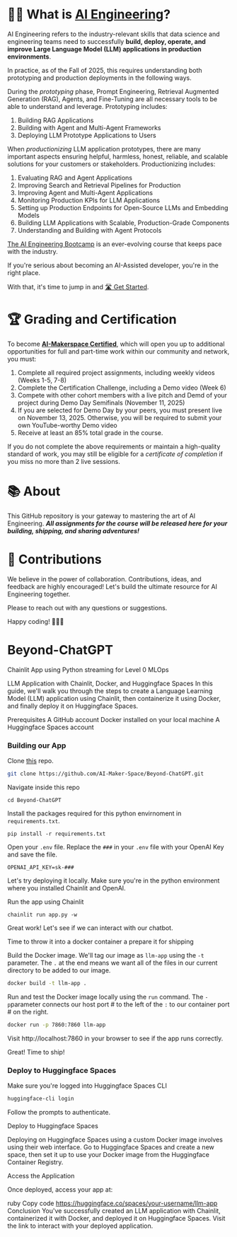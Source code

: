 # 🧑‍💻 What is [AI Engineering](https://maven.com/aimakerspace/ai-eng-bootcamp)?

AI Engineering refers to the industry-relevant skills that data science and engineering teams need to successfully **build, deploy, operate, and improve Large Language Model (LLM) applications in production environments**.  

In practice, as of the Fall of 2025, this requires understanding both prototyping and production deployments in the following ways.

During the *prototyping* phase, Prompt Engineering, Retrieval Augmented Generation (RAG), Agents, and Fine-Tuning are all necessary tools to be able to understand and leverage. Prototyping includes:
1. Building RAG Applications
2. Building with Agent and Multi-Agent Frameworks
3. Deploying LLM Prototype Applications to Users

When *productionizing* LLM application prototypes, there are many important aspects ensuring helpful, harmless, honest, reliable, and scalable solutions for your customers or stakeholders. Productionizing includes:
1. Evaluating RAG and Agent Applications
2. Improving Search and Retrieval Pipelines for Production
3. Improving Agent and Multi-Agent Applications
4. Monitoring Production KPIs for LLM Applications
5. Setting up Production Endpoints for Open-Source LLMs and Embedding Models
6. Building LLM Applications with Scalable, Production-Grade Components
7. Understanding and Building with Agent Protocols

[The AI Engineering Bootcamp](https://aimakerspace.io/the-ai-engineering-bootcamp/) is an ever-evolving course that keeps pace with the industry.

If you're serious about becoming an AI-Assisted developer, you're in the right place.

With that, it's time to jump in and [🛣️ Get Started](https://www.notion.so/The-AI-Engineering-Bootcamp-Cohort-8-Home-Page-263cd547af3d80fc9986f25582348429?source=copy_link#263cd547af3d8115bfacfaba1915befa).


# 🏆 **Grading and Certification**

To become **[AI-Makerspace Certified](https://aimakerspace.io/certification/)**, which will open you up to additional opportunities for full and part-time work within our community and network, you must:

1. Complete all required project assignments, including weekly videos (Weeks 1-5, 7-8)
2. Complete the Certification Challenge, including a Demo video (Week 6)
3. Compete with other cohort members with a live pitch and Demd of your project during Demo Day Semifinals (November 11, 2025)
4. If you are selected for Demo Day by your peers, you must present live on November 13, 2025. Otherwise, you will be required to submit your own YouTube-worthy Demo video
5. Receive at least an 85% total grade in the course.

If you do not complete the above requirements or maintain a high-quality standard of work, you may still be eligible for a *certificate of completion* if you miss no more than 2 live sessions.

# 📚 About

This GitHub repository is your gateway to mastering the art of AI Engineering.  ***All assignments for the course will be released here for your building, shipping, and sharing adventures!***

# 🙏 Contributions

We believe in the power of collaboration. Contributions, ideas, and feedback are highly encouraged! Let's build the ultimate resource for AI Engineering together.

Please to reach out with any questions or suggestions. 

Happy coding! 🚀🚀🚀

# Beyond-ChatGPT
Chainlit App using Python streaming for Level 0 MLOps

LLM Application with Chainlit, Docker, and Huggingface Spaces
In this guide, we'll walk you through the steps to create a Language Learning Model (LLM) application using Chainlit, then containerize it using Docker, and finally deploy it on Huggingface Spaces.

Prerequisites
A GitHub account
Docker installed on your local machine
A Huggingface Spaces account


### Building our App
Clone [this](https://github.com/AI-Maker-Space/Beyond-ChatGPT/tree/main) repo.

``` bash
git clone https://github.com/AI-Maker-Space/Beyond-ChatGPT.git
```

Navigate inside this repo
```
cd Beyond-ChatGPT
```

Install the packages required for this python envirnoment in `requirements.txt`.
```
pip install -r requirements.txt
```

Open your `.env` file. Replace the `###` in your `.env` file with your OpenAI Key and save the file.
```
OPENAI_API_KEY=sk-###
```

Let's try deploying it locally. Make sure you're in the python environment where you installed Chainlit and OpenAI.

Run the app using Chainlit

```
chainlit run app.py -w
```

Great work! Let's see if we can interact with our chatbot.

Time to throw it into a docker container a prepare it for shipping

Build the Docker image. We'll tag our image as `llm-app` using the `-t` parameter. The `.` at the end means we want all of the files in our current directory to be added to our image.
``` bash
docker build -t llm-app .
```

Run and test the Docker image locally using the `run` command. The `-p`parameter connects our host port # to the left of the `:` to our container port # on the right.
``` bash
docker run -p 7860:7860 llm-app
```

Visit http://localhost:7860 in your browser to see if the app runs correctly.

Great! Time to ship!

### Deploy to Huggingface Spaces

Make sure you're logged into Huggingface Spaces CLI

``` bash
huggingface-cli login
```

Follow the prompts to authenticate.


Deploy to Huggingface Spaces


Deploying on Huggingface Spaces using a custom Docker image involves using their web interface. Go to Huggingface Spaces and create a new space, then set it up to use your Docker image from the Huggingface Container Registry.

Access the Application

Once deployed, access your app at:

ruby
Copy code
https://huggingface.co/spaces/your-username/llm-app
Conclusion
You've successfully created an LLM application with Chainlit, containerized it with Docker, and deployed it on Huggingface Spaces. Visit the link to interact with your deployed application.

